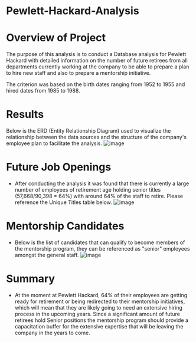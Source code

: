 # Pewlett-Hackard-Analysis
# Overview of Project
The purpose of this analysis is to conduct a Database analysis for Pewlett Hackard with detailed information on the number of future retirees from all departments currently working at the company to be able to prepare a plan to hire new staff and also to prepare a mentorship initiative. 

The criterion was based on the birth dates ranging from 1952 to 1955 and hired dates from 1985 to 1988.

# Results
Below is the ERD (Entity Relationship Diagram) used to visualize the relationship between the data sources and the structure of the company's employee plan to facilitate the analysis.
![image](https://user-images.githubusercontent.com/95143562/154849896-c3950f4e-1202-4016-9d45-0143d9ab9de4.png)
# Future Job Openings
* After conducting the analysis it was found that there is currently a large number of employees of retirement age holding senior titles (57,668/90,398 = 64%) with around 64% of the staff to retire. Please reference the Unique Titles table below.
![image](https://user-images.githubusercontent.com/95143562/154850258-deb5fd4d-a977-4d8a-aa61-cdf7ec810154.png)
# Mentorship Candidates
* Below is the list of candidates that can qualify to become members of the mentorship program, they can be referenced as "senior" employees amongst the general staff. 
![image](https://user-images.githubusercontent.com/95143562/154850284-d703a79a-4f3d-4c3c-b471-dde34352a798.png)
# Summary
* At the moment at Pewlett Hackard, 64% of their employees are getting ready for retirement or being redirected to their mentorship initiatives, which will mean that they are likely going to need an extensive hiring process in the upcoming years. Since a significant amount of future retirees hold Senior positions the mentorship program should provide a capacitation buffer for the extensive expertise that will be leaving the company in the years to come. 
